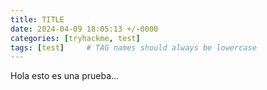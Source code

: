 ```yaml
---
title: TITLE
date: 2024-04-09 18:05:13 +/-0000
categories: [tryhackme, test]
tags: [test]     # TAG names should always be lowercase
---
```


Hola esto es una prueba...
